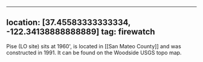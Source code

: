 
---
location: [37.45583333333334, -122.34138888888889]
tag: firewatch
---

Pise (LO site) sits at 1960', is located in [[San Mateo County]] and was constructed in 1991. It can be found on the Woodside USGS topo map.
